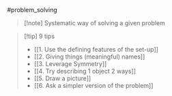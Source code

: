 #problem_solving
>[!note] Systematic way of solving a given problem

>[!tip] 9 tips
>- [[1. Use the defining features of the set-up]]
>- [[2. Giving things (meaningful) names]]
>- [[3. Leverage Symmetry]]
>- [[4. Try describing 1 object 2 ways]]
>- [[5. Draw a picture]]
>- [[6. Ask a simpler version of the problem]]